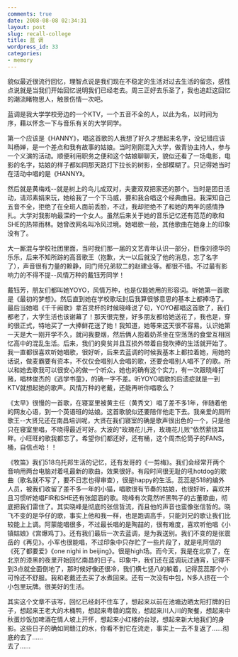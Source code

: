 ```yaml
---
comments: true
date: 2008-08-08 02:34:31
layout: post
slug: recall-college
title: 蓝 调
wordpress_id: 33
categories:
- memory
---
```


貌似最近很流行回忆，理智点说是我们现在不稳定的生活对过去生活的留恋，感性点说就是当我们开始回忆说明我们已经老去。周三正好去乐圣了，我也追赶这回忆的潮流睹物思人，触景伤情一次吧。   
  
蓝调是我大学学校旁边的一个KTV，一个五音不全的人，以此为名，以时间为序，藉以怀念一下与音乐有关的大学同学。   
  
第一个应该是《HANNY》，唱这首歌的人我想了好久才想起来名字，没记错应该叫杨婵，是一个差点和我有故事的姑娘。当时刚刚混入大学，做青协主持人，参与一个义演的活动。顺便利用职务之便和这个姑娘聊聊天，貌似还看了一场电影，电影的名字，姑娘的样子都如同那天路灯下拉长的树影，全部模糊了。只记得她当时在活动中唱的是《HANNY》。   
  
然后就是黄梅戏--就是树上的鸟儿成双对，夫妻双双把家还的那个。当时是团日活动，请邓素娟来玩，她给我了一个下马威，要和我合唱这个经典曲目。我深知自己五音不全，拒绝了在全班人面前丢脸，不过，我却拒绝不了和她的两年的感情挣扎。大学对我影响最深的一个女人。虽然后来关于她的音乐记忆还有范范的歌和SHE的热带雨林。她曾改网名叫冷风过境。她唱歌一般，其他歌曲在她身上的印象没有了。   
  
大一厮混与学校社团里面，当时我们那一届的文艺青年认识一部分，巨像刘德华的乐乐，后来不知所踪的高音歌王（抱歉，大一以后就没了他的消息，忘了名字了），声音很有力量的赖静，同门师兄弟软二的赵建业等。都很不错。不过最有影响力的不得不提--风情万种的戴钰芳同学！   
  
戴钰芳，朋友们都叫她YOYO，风情万种，也是仅能她用的形容词。听她第一首歌是《最初的梦想》。然后直到她在学校歌坛封后我算很够意思的基本上都捧场了。最后当她唱《千千阙歌》拿百灵杯的时候晓峰说了句，YOYO都唱这首歌了，我们都老了，大学生活也该谢幕了！那天很完整，好多朋友都给她送花了，我也是，穿的很正式，特地买了一大捧鲜花送了她！我知道，她等来这天很不容易。认识她第一天是大一刚开学不久，就问我要烟，然后俩人抱着奶茶坐在空荡荡的食堂互相回忆高中的混乱生活。后来，我们的臭贫并且互损外带着自我吹捧的生活就开始了。我一直都很喜欢听她唱歌，很好听，后来去蓝调的时候我基本上都拉着她，用她的话说，做麦霸要有资本，不仅仅会唱别人会唱的歌，还要会唱别人唱不了的歌。所以和她去歌我可以很安心的做一个听众，她也的确有这个实力，有一次跟晓峰打赌，唱林俊杰的《逃学书童》，的确一字不差。听YOYO唱歌的后遗症就是一到KTV就想起她的歌声。风情万种的老戴，还能再听你唱歌么？   
  
《太早》很慢的一首歌，在寝室里被黄主任（黄秀文）唱了差不多1年，伴随着他的网友心语，到一个英语班的姑娘。这首歌貌似还要陪伴他走下去。我亲爱的厕所歌王--大贤兄还在南昌培训呢，大贤在我们寝室的确是歌声很出色的一个，只是他只在寝室里唱，不晓得最近可好。大波的"玫瑰花儿开，玫瑰花儿败"依然萦绕耳畔。小旺旺的歌我都忘了。希望你们都还好，还有桶，这个周杰伦筒子的FANS，桶，自信点哈！！   
  
《牧笛》我们518乌托邦生活的记忆，还有发哥的《一剪梅》。我们会经常开两个音响用两台电脑对着吼最新的歌曲，效果很好。有段时间很无耻的吼hotdog的歌曲（歌名就不写了，要不日志也得审查），很是happy的生活。蕊蕊是518的编外人员，被我们收留了差不多一年的小猫，唱歌很有节奏的姑娘，也很好听，喜欢并且习惯听她唱FIR和SHE还有张韶涵的歌。晓峰有次竟然听黑鸭子的古董歌曲，彻底把我们雷住了。其实晓峰是彻底的张信哲流，而且他的声音也蛮像张信哲的。晓飞不变的是华仔的歌，事实上他和我一样，也是跑调高手，只能刘兄的歌让我们比较能上上调。阿蒙能唱很多，不过最长唱的是陶喆的，很有难度，喜欢听他唱《小镇姑娘》《宫爆鸡丁》。还有我们最后一次去蓝调，是为我送别。我们不变的是张震岳的《再见》。小军也很能唱，不过印象中只存贮了一些片段了，就是吼阿信的《死了都要爱》《one nighi in beijing》。很是high场。而今天，我是在北京了，在北京的漆黑的夜里开始回忆南昌的日子。印象中，我们还在蓝调玩过通宵，记得不到3点就全面倒地了，那时候好像还很冷，我们横七竖八的躺着，记得蕊蕊那个小可怜还不舒服。我和老戴还去买了水煮回来。还有一次没有中包，N多人挤在一个小包里玩牌。很美好的生活。   
  
其实这个文章不该写，回忆已经刹不住车了，想起来以前在池塘边晒太阳打牌的日子，想起来王老大的木桶鸭，想起来粤赣的腐败，想起来川人川的聚餐，想起来中秋蛋炒饭加啤酒在情人坡上开怀，想起来小红楼的台球，想起来新大地我们的身影。这些日子的确如同赣江的水，你看不到它在流走，事实上一去不复返了……彻底的去了……   
去了……
